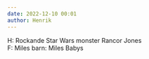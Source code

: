 ```yaml
---
date: 2022-12-10 00:01
author: Henrik
---
```

H: Rockande Star Wars monster  Rancor Jones   
F: Miles barn: Miles Babys   
